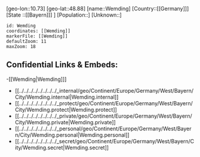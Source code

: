 ﻿---
location: [48.88,10.73]
mapzoom: [7,12] 
mapmarker: city 
type: City
tags:
- geo/City


SpocWebEntityId: 35535
isDeleted: false
confidential: public

---
[geo-lon::10.73]
[geo-lat::48.88]
[name::Wemding]
[Country::[[Germany]]]
[State ::[[Bayern]]] ]
[Population::]
[Unknown::]


```leaflet
id: Wemding
coordinates: [[Wemding]]
markerFile: [[Wemding]]
defaultZoom: 11 
maxZoom: 18
```


## Confidential Links & Embeds: 
-[[Wemding|Wemding]]] 
- [[../../../../../../../../_internal/geo/Continent/Europe/Germany/West/Bayern/City/Wemding.internal|Wemding.internal]] 
- [[../../../../../../../../_protect/geo/Continent/Europe/Germany/West/Bayern/City/Wemding.protect|Wemding.protect]] 
- [[../../../../../../../../_private/geo/Continent/Europe/Germany/West/Bayern/City/Wemding.private|Wemding.private]] 
- [[../../../../../../../../_personal/geo/Continent/Europe/Germany/West/Bayern/City/Wemding.personal|Wemding.personal]] 
- [[../../../../../../../../_secret/geo/Continent/Europe/Germany/West/Bayern/City/Wemding.secret|Wemding.secret]] 
